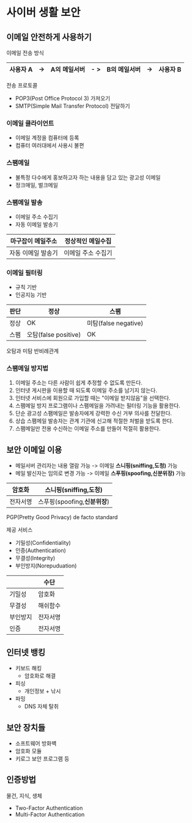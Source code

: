 # 사이버 생활 보안

## 이메일 안전하게 사용하기

이메일 전송 방식

| 사용자 A | -> | A의 메일서버 | - > | B의 메일서버 | -> | 사용자 B |
| - | - | - | - | - | - | - |

전송 프로토콜
- POP3(Post Office Protocol 3) 가져오기
- SMTP(Simple Mail Transfer Protocol) 전달하기

### 이메일 클라이언트
- 이메일 계정을 컴퓨터에 등록
- 컴퓨터 여러대에서 사용시 불편

### 스팸메일
- 불특정 다수에게 홍보하고자 하는 내용을 담고 있는 광고성 이메일
- 정크매일, 벌크메일

### 스팸메일 발송
- 이메일 주소 수집기
- 자동 이메일 발송기

| 마구잡이 메일주소 | 정상적인 메일수집 |
| - | - |
| 자동 이메일 발송기 | 이메일 주소 수집기 |

### 이메일 필터링
- 규칙 기반
- 인공지능 기반

| 판단 | 정상 | 스팸 |
| - | - | - |
| 정상 | OK | 미탐(false negative) |
| 스팸 | 오탐(false positive) | OK |

오탐과 미탐 반비례관계

### 스팸메일 방지법
1. 이메일 주소는 다른 사람이 쉽게 추정할 수 없도록 만든다.
2. 인터넷 게시판을 이용할 때 되도록 이메일 주소를 남기지 않는다.
3. 인터넷 서비스에 회원으로 가입할 때는 "이메일 받지않음"을 선택한다.
4. 스팸메일 방지 프로그램이나 스팸메일을 가려내는 필터링 기능을 활용한다.
5. 단순 광고성 스팸메일은 발송자에게 강력한 수신 거부 의사를 전달한다.
6. 상습 스팸메일 발송자는 관계 기관에 신고해 적절한 처벌을 받도록 한다.
7. 스팸메일만 전용 수신하는 이메일 주소를 만들어 적절히 활용한다.

## 보안 이메일 이용
- 메일서버 관리자는 내용 열람 가능 -> 이메일 **스니핑(sniffing,도청)** 가능
- 메일 발신자는 임의로 변경 가능 -> 이메일 **스푸핑(spoofing,신분위장)** 가능

| 암호화 | 스니핑(sniffing,**도청**) |
| - | - |
| 전자서명 | 스푸핑(spoofing,**신분위장**) |

PGP(Pretty Good Privacy)
de facto standard

제공 서비스
- 기밀성(Confidentiality)
- 인증(Authentication)
- 무결성(Integrity)
- 부인방지(Norepuduation)

| | 수단 |
| - | - |
| 기밀성 | 암호화 |
| 무결성 | 해쉬함수 |
| 부인방지 | 전자서명 |
| 인증 | 전자서명 |


## 인터넷 뱅킹

- 키보드 해킹
    - 암호화로 해결
- 피싱
    - 개인정보 + 낚시
- 파밍
    - DNS 자체 탈취
## 보안 장치들
- 소프트웨어 방화벽
- 암호화 모듈
- 키로그 보안 프로그램 등

## 인증방법
물건, 지식, 생체

- Two-Factor Authentication
- Multi-Factor Authentication
